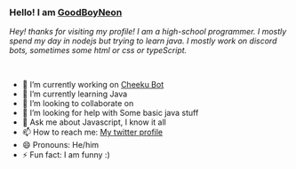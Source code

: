 ### **Hello! I am [GoodBoyNeon](https://goodboyneon.cf)**
*Hey! thanks for visiting my profile! I am a high-school programmer. I mostly spend my day in nodejs but trying to learn java. I mostly work on discord bots, sometimes some html or css or typeScript.*

<br/>

- 🔭 I’m currently working on [Cheeku Bot](https://github.com/ImagineGamingPlay/Cheeku-Development)
- 🌱 I’m currently learning Java
- 👯 I’m looking to collaborate on 
- 🤔 I’m looking for help with Some basic java stuff
- 💬 Ask me about Javascript, I know it all
- 📫 How to reach me: [My twitter profile](https://twitter.com/NeonFavor)
- 😄 Pronouns: He/him
- ⚡ Fun fact: I am funny :)
